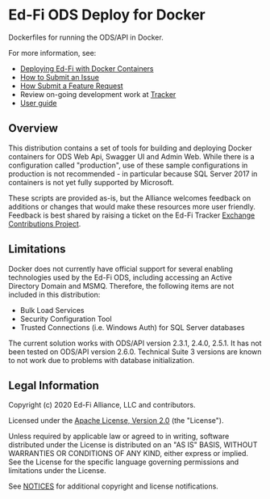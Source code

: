# Ed-Fi ODS Deploy for Docker

Dockerfiles for running the ODS/API in Docker.

For more information, see:

* [Deploying Ed-Fi with Docker
  Containers](https://techdocs.ed-fi.org/display/EXCHANGE/Deploying+Ed-Fi+with+Docker+Containers)
* [How to Submit an
  Issue](https://techdocs.ed-fi.org/display/ETKB/How+To%3A+Submit+an+Issue)
* [How Submit a Feature
  Request](https://techdocs.ed-fi.org/display/ETKB/How+To%3A+Submit+a+Feature+Request)
* Review on-going development work at
  [Tracker](https://tracker.ed-fi.org/browse/EXC)
* [User guide](user-guide.md)

## Overview

This distribution contains a set of tools for building and deploying Docker
containers for ODS Web Api, Swagger UI and Admin Web. While there is a
configuration called "production", use of these sample configurations in
production is not recommended - in particular because SQL Server 2017 in
containers is not yet fully supported by Microsoft.

These scripts are provided as-is, but the Alliance welcomes feedback on
additions or changes that would make these resources more user friendly.
Feedback is best shared by raising a ticket on the Ed-Fi Tracker [Exchange
Contributions Project](https://tracker.ed-fi.org/projects/EXC).

## Limitations

Docker does not currently have official support for several enabling
technologies used by the Ed-Fi ODS, including accessing an Active Directory
Domain and MSMQ.  Therefore, the following items are not included in this
distribution:

* Bulk Load Services
* Security Configuration Tool
* Trusted Connections (i.e. Windows Auth) for SQL Server databases

The current solution works with ODS/API version 2.3.1, 2.4.0, 2.5.1. It has not
been tested on ODS/API version 2.6.0. Technical Suite 3 versions are known to
not work due to problems with database initialization.

## Legal Information

Copyright (c) 2020 Ed-Fi Alliance, LLC and contributors.

Licensed under the [Apache License, Version 2.0](LICENSE) (the "License").

Unless required by applicable law or agreed to in writing, software
distributed under the License is distributed on an "AS IS" BASIS,
WITHOUT WARRANTIES OR CONDITIONS OF ANY KIND, either express or implied.
See the License for the specific language governing permissions and
limitations under the License.

See [NOTICES](NOTICES.md) for additional copyright and license notifications.
